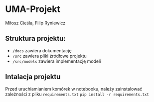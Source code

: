 # UMA-Projekt
Miłosz Cieśla, Filip Ryniewicz

## Struktura projektu:
- `/docs` zawiera dokumentację
- `/src` zawiera pliki źródłowe projektu
- `/src/models` zawiera implementację modeli

## Intalacja projektu
Przed uruchiamianiem komórek w notebooku, należy zainstalować zależności z pliku `requirements.txt`
`pip install -r requirements.txt`
